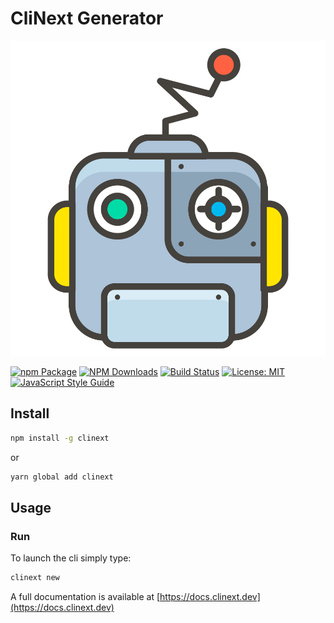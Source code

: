 # CliNext Generator

![logo](/static/img/icon.png)

[![npm Package](https://img.shields.io/npm/v/generator.svg?style=flat-square)](https://www.npmjs.org/package/generator)
[![NPM Downloads](https://img.shields.io/npm/dm/generator.svg)](https://npmjs.org/package/generator)
[![Build Status](https://github.com/clinext-core/generator/actions/workflows/release.yml/badge.svg)](https://github.com/clinext-core/generator/actions/tests.yml)
[![License: MIT](https://img.shields.io/badge/License-MIT-yellow.svg)](https://opensource.org/licenses/MIT)
[![JavaScript Style Guide](https://img.shields.io/badge/code_style-standard-brightgreen.svg)](https://standardjs.com)

## Install

```bash
npm install -g clinext
```
or

```bash
yarn global add clinext
```

## Usage

### Run
To launch the cli simply type:

```bash
clinext new
```


A full documentation is available at [https://docs.clinext.dev](https://docs.clinext.dev)
